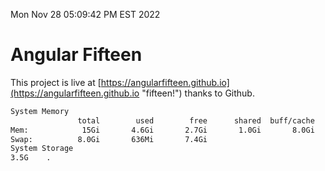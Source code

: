 Mon Nov 28 05:09:42 PM EST 2022

# Angular Fifteen


This project is live at [https://angularfifteen.github.io](https://angularfifteen.github.io "fifteen!") thanks to Github.

```bash
System Memory
               total        used        free      shared  buff/cache   available
Mem:            15Gi       4.6Gi       2.7Gi       1.0Gi       8.0Gi       9.3Gi
Swap:          8.0Gi       636Mi       7.4Gi
System Storage
3.5G	.
```
